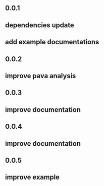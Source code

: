 ## 0.0.1

## dependencies update
## add example documentations 

## 0.0.2
## improve pava analysis

## 0.0.3
## improve documentation

## 0.0.4
## improve documentation

## 0.0.5
## improve example